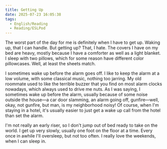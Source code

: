 ```yaml
---
title: Getting Up
date: 2025-07-23 16:05:38
tags:
  - English/Reading
  - Reading/ESLPod
---
```

The worst part of the day for me is definitely when I have to get up. Waking up, that I can handle. But getting up? That, I hate. The covers I have on my bed are heavy, mostly because I have a comforter as well as a light blanket. I sleep with two pillows, which for some reason have different color pillowcases. Well, at least the sheets match.

I sometimes wake up before the alarm goes off. I like to keep the alarm at a low volume, with some classical music, nothing too jarring. My old roommate used to like the terrible buzzer that you find on most alarm clocks nowadays, which always used to drive me nuts. As I was saying, I sometimes wake up before the alarm, usually because of some noise outside the house—a car door slamming, an alarm going off, gunfire—well, okay, not gunfire, but man, is my neighborhood noisy! Of course, when I'm staying in a hotel, it's usually easier to just get a wake up call from the hotel than set the alarm.

I'm not really an early riser, so I don't jump out of bed ready to take on the world. I get up very slowly, usually one foot on the floor at a time. Every once in awhile I'll oversleep, but not too often. I really love the weekends, when I can sleep in.

